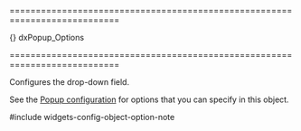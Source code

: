 ===========================================================================
<!--default-->{}<!--/default-->
<!--type-->dxPopup_Options<!--/type-->
===========================================================================

<!--shortDescription-->
Configures the drop-down field.
<!--/shortDescription-->

<!--fullDescription-->
See the [Popup configuration](/Documentation/ApiReference/UI_Widgets/dxPopup/Configuration/) for options that you can specify in this object.

#include widgets-config-object-option-note
<!--/fullDescription-->